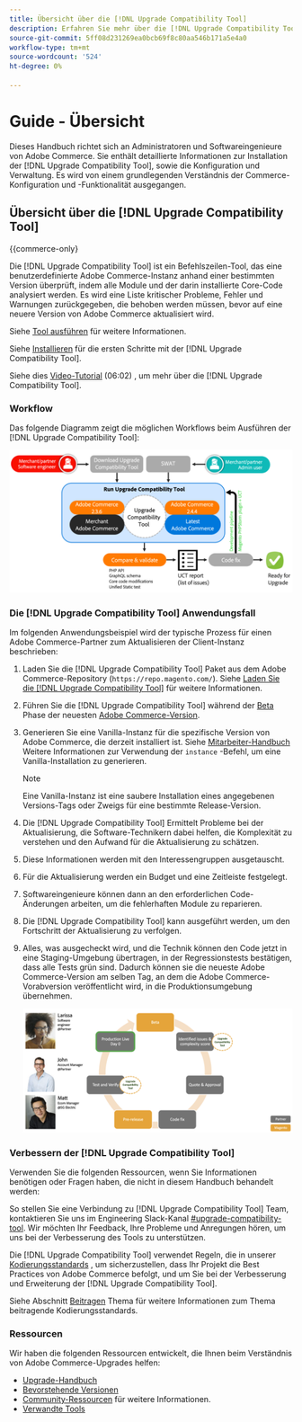 ```yaml
---
title: Übersicht über die [!DNL Upgrade Compatibility Tool]
description: Erfahren Sie mehr über die [!DNL Upgrade Compatibility Tool] und wie es Ihnen bei Ihrem Adobe Commerce-Projekt helfen kann.
source-git-commit: 5ff08d231269ea0bcb69f8c80aa546b171a5e4a0
workflow-type: tm+mt
source-wordcount: '524'
ht-degree: 0%

---
```



# Guide - Übersicht

Dieses Handbuch richtet sich an Administratoren und Softwareingenieure von Adobe Commerce. Sie enthält detaillierte Informationen zur Installation der [!DNL Upgrade Compatibility Tool], sowie die Konfiguration und Verwaltung. Es wird von einem grundlegenden Verständnis der Commerce-Konfiguration und -Funktionalität ausgegangen.

## Übersicht über die [!DNL Upgrade Compatibility Tool]

{{commerce-only}

Die [!DNL Upgrade Compatibility Tool] ist ein Befehlszeilen-Tool, das eine benutzerdefinierte Adobe Commerce-Instanz anhand einer bestimmten Version überprüft, indem alle Module und der darin installierte Core-Code analysiert werden. Es wird eine Liste kritischer Probleme, Fehler und Warnungen zurückgegeben, die behoben werden müssen, bevor auf eine neuere Version von Adobe Commerce aktualisiert wird.

Siehe [Tool ausführen](../upgrade-compatibility-tool/run.md) für weitere Informationen.

Siehe [Installieren](../upgrade-compatibility-tool/install.md) für die ersten Schritte mit der [!DNL Upgrade Compatibility Tool].

Siehe dies [Video-Tutorial](https://experienceleague.adobe.com/docs/commerce-learn/tutorials/upgrade/upgrade-compatibility-tool-overview.html?lang=en) (06:02) , um mehr über die [!DNL Upgrade Compatibility Tool].

### Workflow

Das folgende Diagramm zeigt die möglichen Workflows beim Ausführen der [!DNL Upgrade Compatibility Tool]:

![[!DNL Upgrade Compatibility Tool] Abbildung](../../assets/upgrade-guide/uct-diagram-v5.png)

### Die [!DNL Upgrade Compatibility Tool] Anwendungsfall

Im folgenden Anwendungsbeispiel wird der typische Prozess für einen Adobe Commerce-Partner zum Aktualisieren der Client-Instanz beschrieben:

1. Laden Sie die [!DNL Upgrade Compatibility Tool] Paket aus dem Adobe Commerce-Repository (`https://repo.magento.com/`). Siehe [Laden Sie die [!DNL Upgrade Compatibility Tool]](../upgrade-compatibility-tool/install.md#download-the-upgrade-compatibility-tool) für weitere Informationen.
1. Führen Sie die [!DNL Upgrade Compatibility Tool] während der [Beta](https://devdocs.magento.com/release/beta-program.html) Phase der neuesten [Adobe Commerce-Version](https://devdocs.magento.com/release/).
1. Generieren Sie eine Vanilla-Instanz für die spezifische Version von Adobe Commerce, die derzeit installiert ist. Siehe [Mitarbeiter-Handbuch](https://devdocs.magento.com/contributor-guide/contributing.html#vanilla-pr) Weitere Informationen zur Verwendung der `instance` -Befehl, um eine Vanilla-Installation zu generieren.

   >[!NOTE]
   >
   >Eine Vanilla-Instanz ist eine saubere Installation eines angegebenen Versions-Tags oder Zweigs für eine bestimmte Release-Version.

1. Die [!DNL Upgrade Compatibility Tool] Ermittelt Probleme bei der Aktualisierung, die Software-Technikern dabei helfen, die Komplexität zu verstehen und den Aufwand für die Aktualisierung zu schätzen.
1. Diese Informationen werden mit den Interessengruppen ausgetauscht.
1. Für die Aktualisierung werden ein Budget und eine Zeitleiste festgelegt.
1. Softwareingenieure können dann an den erforderlichen Code-Änderungen arbeiten, um die fehlerhaften Module zu reparieren.
1. Die [!DNL Upgrade Compatibility Tool] kann ausgeführt werden, um den Fortschritt der Aktualisierung zu verfolgen.
1. Alles, was ausgecheckt wird, und die Technik können den Code jetzt in eine Staging-Umgebung übertragen, in der Regressionstests bestätigen, dass alle Tests grün sind. Dadurch können sie die neueste Adobe Commerce-Version am selben Tag, an dem die Adobe Commerce-Vorabversion veröffentlicht wird, in die Produktionsumgebung übernehmen.

   ![[!DNL Upgrade Compatibility Tool] audience](../../assets/upgrade-guide/audience-uct-v3.png)

### Verbessern der [!DNL Upgrade Compatibility Tool]

Verwenden Sie die folgenden Ressourcen, wenn Sie Informationen benötigen oder Fragen haben, die nicht in diesem Handbuch behandelt werden:

So stellen Sie eine Verbindung zu [!DNL Upgrade Compatibility Tool] Team, kontaktieren Sie uns im Engineering Slack-Kanal [#upgrade-compatibility-tool](https://magentocommeng.slack.com/archives/C019Y143U9F). Wir möchten Ihr Feedback, Ihre Probleme und Anregungen hören, um uns bei der Verbesserung des Tools zu unterstützen.

Die [!DNL Upgrade Compatibility Tool] verwendet Regeln, die in unserer [Kodierungsstandards](https://devdocs.magento.com/guides/v2.4/coding-standards/bk-coding-standards.html) , um sicherzustellen, dass Ihr Projekt die Best Practices von Adobe Commerce befolgt, und um Sie bei der Verbesserung und Erweiterung der [!DNL Upgrade Compatibility Tool].

Siehe Abschnitt [Beitragen](https://devdocs.magento.com/guides/v2.4/coding-standards/contributing.html)  Thema für weitere Informationen zum Thema beitragende Kodierungsstandards.

### Ressourcen

Wir haben die folgenden Ressourcen entwickelt, die Ihnen beim Verständnis von Adobe Commerce-Upgrades helfen:

- [Upgrade-Handbuch](https://experienceleague.adobe.com/docs/commerce-operations/upgrade-guide/overview.html)
- [Bevorstehende Versionen](https://devdocs.magento.com/release/)
- [Community-Ressourcen](https://devdocs.magento.com/community/resources/resources.html) für weitere Informationen.
- [Verwandte Tools](https://experienceleague.adobe.com/docs/commerce-operations/upgrade-guide/related-tools.html)
